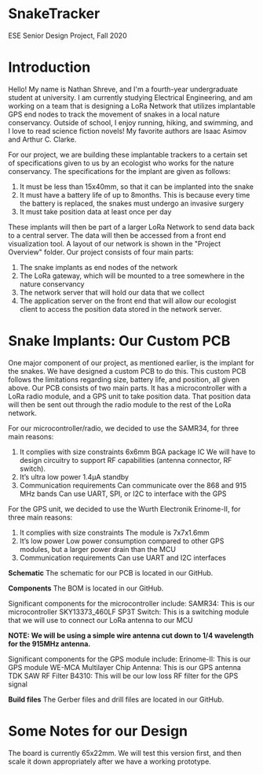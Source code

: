 # SnakeTracker
ESE Senior Design Project, Fall 2020

# Introduction
Hello! My name is Nathan Shreve, and I'm a fourth-year undergraduate student at university. I am currently studying Electrical Engineering, and am working on a team that is designing a LoRa Network that utilizes implantable GPS end nodes to track the movement of snakes in a local nature conservancy. Outside of school, I enjoy running, hiking, and swimming, and I love to read science fiction novels! My favorite authors are Isaac Asimov and Arthur C. Clarke. 

For our project, we are building these implantable trackers to a certain set of specifications given to us by an ecologist who works for the nature conservancy. The specifications for the implant are given as follows:

1. It must be less than 15x40mm, so that it can be implanted into the snake
2. It must have a battery life of up to 8months. This is because every time the battery is replaced, the snakes must undergo an invasive surgery
3. It must take position data at least once per day

These implants will then be part of a larger LoRa Network to send data back to a central server. The data will then be accessed from a front end visualization tool. A layout of our network is shown in the "Project Overview" folder. Our project consists of four main parts:

1. The snake implants as end nodes of the network
2. The LoRa gateway, which will be mounted to a tree somewhere in the nature conservancy
3. The network server that will hold our data that we collect
4. The application server on the front end that will allow our ecologist client to access the position data stored in the network server.

# Snake Implants: Our Custom PCB
One major component of our project, as mentioned earlier, is the implant for the snakes. We have designed a custom PCB to do this. This custom PCB follows the limitations regarding size, battery life, and position, all given above. Our PCB consists of two main parts. It has a microcontroller with a LoRa radio module, and a GPS unit to take position data. That position data will then be sent out through the radio module to the rest of the LoRa network. 

For our microcontroller/radio, we decided to use the SAMR34, for three main reasons:
1. It complies with size constraints
    6x6mm BGA package IC
    We will have to design circuitry to support RF capabilities (antenna connector, RF switch). 
2. It’s ultra low power
    1.4µA standby
3. Communication requirements
    Can communicate over the 868 and 915 MHz bands
    Can use UART, SPI, or I2C to interface with the GPS

For the GPS unit, we decided to use the Wurth Electronik Erinome-II, for three main reasons:
1. It complies with size constraints
    The module is 7x7x1.6mm
2. It’s low power
    Low power consumption compared to other GPS modules, but a larger power drain than the MCU
3. Communication requirements
    Can use UART and I2C interfaces
    
**Schematic**
The schematic for our PCB is located in our GitHub.  

**Components**
The BOM is located in our GitHub. 

Significant components for the microcontroller include:
SAMR34: This is our microcontroller
SKY13373_460LF SP3T Switch: This is a switching module that we will use to connect our LoRa antenna to our MCU

**NOTE: We will be using a simple wire antenna cut down to 1/4 wavelength for the 915MHz antenna.**

Significant components for the GPS module include:
Erinome-II: This is our GPS module
WE-MCA Multilayer Chip Antenna: This is our GPS antenna
TDK SAW RF Filter B4310: This will be our low loss RF filter for the GPS signal

**Build files**
The Gerber files and drill files are located in our GitHub.

# Some Notes for our Design
The board is currently 65x22mm. We will test this version first, and then scale it down appropriately after we have a working prototype.
